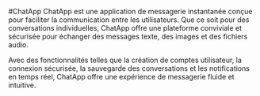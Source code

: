 #ChatApp
ChatApp est une application de messagerie instantanée conçue pour faciliter la communication entre les utilisateurs. Que ce soit pour des conversations individuelles, ChatApp offre une plateforme conviviale et sécurisée pour échanger des messages texte, des images et des fichiers audio.

Avec des fonctionnalités telles que la création de comptes utilisateur, la connexion sécurisée, la sauvegarde des conversations et les notifications en temps réel, ChatApp offre une expérience de messagerie fluide et intuitive.




 
 

